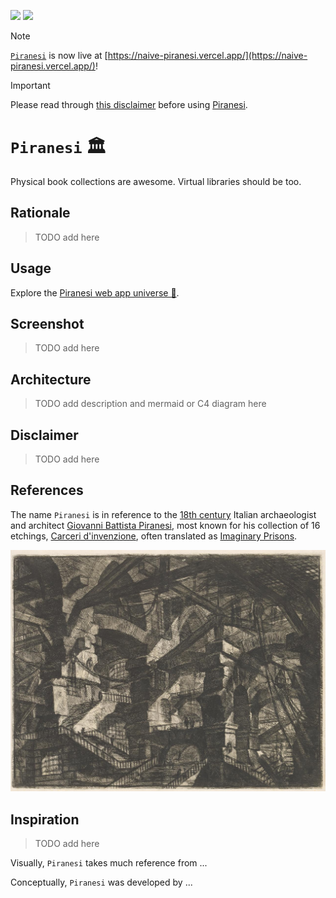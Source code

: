 [![](https://img.shields.io/badge/naive_piranesi_1.0.0-up-green)](https://naive-piranesi.vercel.app/)
[![](https://img.shields.io/badge/piranesi_1.0.0-build-orange)](https://github.com/gongahkia/piranesi/releases/tag/1.0.0)

> [!NOTE]  
> [`Piranesi`](https://github.com/gongahkia/piranesi) is now live at [https://naive-piranesi.vercel.app/](https://naive-piranesi.vercel.app/)!
  
> [!IMPORTANT]  
> Please read through [this disclaimer](#disclaimer) before using [Piranesi](https://github.com/gongahkia/piranesi).

# `Piranesi` 🏛️

Physical book collections are awesome. Virtual libraries should be too.

## Rationale

> TODO add here

## Usage

Explore the [Piranesi web app universe 🚀](./app/).

## Screenshot

> TODO add here

## Architecture 

> TODO add description and mermaid or C4 diagram here

## Disclaimer

> TODO add here

## References

The name `Piranesi` is in reference to the [18th century](https://en.wikipedia.org/wiki/1720) Italian archaeologist and architect [Giovanni Battista Piranesi](https://en.wikipedia.org/wiki/Giovanni_Battista_Piranesi), most known for his collection of 16 etchings, [Carceri d'invenzione](https://en.wikipedia.org/wiki/Carceri_d%27invenzione), often translated as [Imaginary Prisons](https://artmuseum.princeton.edu/object-package/giovanni-battista-piranesi-imaginary-prisons/3640).  

![](./asset/logo/prison.jpg)

## Inspiration

> TODO add here

Visually, `Piranesi` takes much reference from ...

Conceptually, `Piranesi` was developed by ... 
